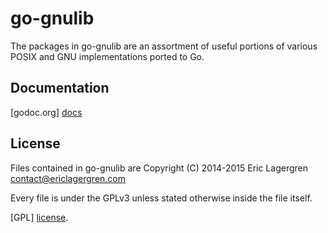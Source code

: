 go-gnulib
===================

The packages in go-gnulib are an assortment of useful portions of various
POSIX and GNU implementations ported to Go.

## Documentation

[godoc.org] [docs]

## License

Files contained in go-gnulib are Copyright (C) 2014-2015 Eric Lagergren <contact@ericlagergren.com>

Every file is under the GPLv3 unless stated otherwise inside the file itself.

[GPL] [license].

[docs]:     https://godoc.org/github.com/EricLagergren/go-gnulib
[license]:  https:github.com/EricLagergren/go-gnulib/blob/master/LICENSE